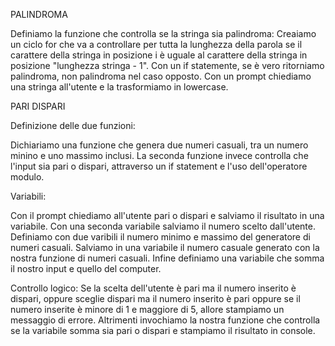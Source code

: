 PALINDROMA

Definiamo la funzione che controlla se la stringa sia palindroma: Creaiamo un ciclo for che va a controllare per tutta la lunghezza della parola se il carattere della stringa in posizione i è uguale al carattere della stringa in posizione "lunghezza stringa - 1". Con un if statemente, se è vero ritorniamo palindroma, non palindroma nel caso opposto.
Con un prompt chiediamo una stringa all'utente e la trasformiamo in lowercase.

PARI DISPARI

Definizione delle due funzioni:

Dichiariamo una funzione che genera due numeri casuali, tra un numero minino e uno massimo inclusi.
La seconda funzione invece controlla che l'input sia pari o dispari, attraverso un if statement e l'uso dell'operatore modulo.

Variabili:

Con il prompt chiediamo all'utente pari o dispari e salviamo il risultato in una variabile.
Con una seconda variabile salviamo il numero scelto dall'utente.
Definiamo con due varibili il numero minimo e massimo del generatore di numeri casuali.
Salviamo in una variabile il numero casuale generato con la nostra funzione di numeri casuali.
Infine definiamo una variabile che somma il nostro input e quello del computer.

Controllo logico:
Se la scelta dell'utente è pari ma il numero inserito è dispari, oppure sceglie dispari ma il numero inserito è pari oppure se il numero inserite è minore di 1 e maggiore di 5, allore stampiamo un messaggio di errore.
Altrimenti invochiamo la nostra funzione che controlla se la variabile somma sia pari o dispari e stampiamo il risultato in console.